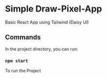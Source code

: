 # Simple Draw-Pixel-App

Basic React App using Tailwind (Daisy UI)

## Commands

In the project directory, you can run:

### `npm start`

To run the Project
